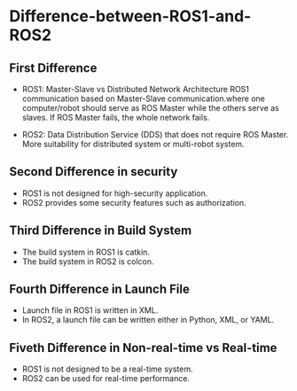 # Difference-between-ROS1-and-ROS2
## First Difference 
+ ROS1: Master-Slave vs Distributed Network Architecture ROS1 communication based on Master-Slave communication.where one computer/robot should serve as ROS Master while the others serve as slaves. If ROS Master fails, the whole network fails.

+ ROS2: Data Distribution Service (DDS) that does not require ROS Master. More suitability for distributed system or multi-robot system.

## Second Difference in security
+ ROS1 is not designed for high-security application.
+ ROS2 provides some security features such as authorization.

## Third Difference in Build System
+ The build system in ROS1 is catkin.
+ The build system in ROS2 is colcon.

## Fourth Difference in Launch File
+ Launch file in ROS1 is written in XML.
+ In ROS2, a launch file can be written either in Python, XML, or YAML.

## Fiveth Difference in Non-real-time vs Real-time
+ ROS1 is not designed to be a real-time system.
+ ROS2 can be used for real-time performance.
